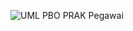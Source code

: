 ![UML PBO PRAK Pegawai](https://github.com/user-attachments/assets/5f7f7ba5-befb-448c-a2af-0730efe24beb)
